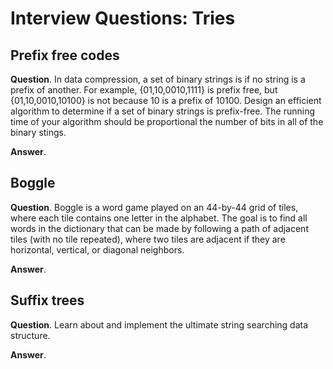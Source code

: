 # Interview Questions: Tries

## Prefix free codes

**Question**. In data compression, a set of binary strings is if no string is a prefix of another. For example, {01,10,0010,1111} is prefix free, but {01,10,0010,10100} is not because 10 is a prefix of 10100. Design an efficient algorithm to determine if a set of binary strings is prefix-free. The running time of your algorithm should be proportional the number of bits in all of the binary stings.

**Answer**.

## Boggle

**Question**. Boggle is a word game played on an 44-by-44 grid of tiles, where each tile contains one letter in the alphabet. The goal is to find all words in the dictionary that can be made by following a path of adjacent tiles (with no tile repeated), where two tiles are adjacent if they are horizontal, vertical, or diagonal neighbors.

**Answer**.

## Suffix trees

**Question**. Learn about and implement the ultimate string searching data structure.

**Answer**.
